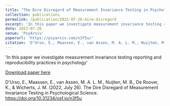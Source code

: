 ```yaml
---
title: "The Dire Disregard of Measurement Invariance Testing in Psychological Science"
collection: publications
permalink: /publication/2022-07-26-dire-disregard
excerpt: 'In this paper we investigate measurement invariance testing reporting and reproducibility practices in psychology'
date: 2022-07-26
venue: 'PsyArxiv'
paperurl: 'https://psyarxiv.com/n3f5u/'
citation: 'D’Urso, E., Maassen, E., van Assen, M. A. L. M., Nuijten, M. B., De Roover, K., & Wicherts, J. M. (2022, July 26). The Dire Disregard of Measurement Invariance Testing in Psychological Science. https://doi.org/10.31234/osf.io/n3f5u'
---
```

'In this paper we investigate measurement invariance testing reporting and reproducibility practices in psychology'

[Download paper here](https://psyarxiv.com/n3f5u/)

D’Urso, E., Maassen, E., van Assen, M. A. L. M., Nuijten, M. B., De Roover, K., & Wicherts, J. M. (2022, July 26). The Dire Disregard of Measurement Invariance Testing in Psychological Science. https://doi.org/10.31234/osf.io/n3f5u
